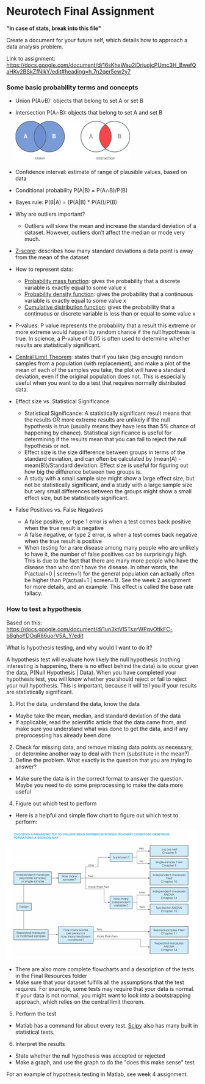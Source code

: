 # Neurotech Final Assignment
**"In case of stats, break into this file"**

Create a document for your future self, which details how to approach a data analysis problem.

Link to assignment: https://docs.google.com/document/d/16sKhxWau2iDriuojcPUmc3H_BwefQaHKv2BSkZfNlkY/edit#heading=h.7n2qer5ew2y7

### Some basic probability terms and concepts
- Union P(A∪B): objects that belong to set A or set B
- Intersection P(A∩B): objects that belong to set A and set B

  <img src="https://github.com/katie608/neurotech/blob/master/finalResources/union-intersection.png" width="300" height="auto" text-align="center" padding-left="20px"> </img>
- Confidence interval: estimate of range of plausible values, based on data
- Conditional probability P(A|B) = P(A∩B)/P(B)
- Bayes rule: P(B|A) = (P(A|B) * P(A))/P(B)
- Why are outliers important?
  *  Outliers will skew the mean and increase the standard deviation of a   dataset. However, outliers don’t affect the median or mode very much.
- [Z-score](https://www.simplypsychology.org/z-score.html): describes how many standard deviations a data point is away from the mean of the dataset
- How to represent data:
  * [Probability mass function](https://en.wikipedia.org/wiki/Probability_mass_function): gives the probability that a discrete variable is exactly equal to some value x
  * [Probability density function](https://en.wikipedia.org/wiki/Probability_density_function): gives the probability that a continuous variable is exactly equal to some value x
  * [Cumulative distribution function](https://en.wikipedia.org/wiki/Cumulative_distribution_function): gives the probability that a continuous or discrete variable is less than or equal to some value x
- P-values: P value represents the probability that a result this extreme or more extreme would happen by random chance if the null hypothesis is true. In science, a P-value of 0.05 is often used to determine whether results are statistically significant.
- [Central Limit Theorem](http://sphweb.bumc.bu.edu/otlt/MPH-Modules/BS/BS704_Probability/BS704_Probability12.html): states that if you take (big enough) random samples from a population (with replacement), and make a plot of the mean of each of the samples you take, the plot will have a standard deviation, even if the original population does not. This is especially useful when you want to do a test that requires normally distributed data.
- Effect size vs. Statistical Significance
  * Statistical Significance: A statistically significant result means that the results OR more extreme results are unlikely if the null hypothesis is true (usually means they have less than 5% chance of happening by chance). Statistical significance is useful for determining if the results mean that you can fail to reject the null hypothesis or not.
  * Effect size is the size difference between groups in terms of the standard deviation, and can often be calculated by (mean(A) - mean(B))/Standard deviation. Effect size is useful for figuring out how big the difference between two groups is.
  * A study with a small sample size might show a large effect size, but not be statistically significant, and a study with a large sample size but very small differences between the groups might show a small effect size, but be statistically significant.
- False Positives vs. False Negatives
  * A false positive, or type 1 error is when a test comes back positive when the true result is negative
  * A false negative, or type 2 error, is when a test comes back negative when the true result is positive
  * When testing for a rare disease among many people who are unlikely to have it, the number of false positives can be surprisingly high. This is due to the fact that there are many more people who have the disease than who don't have the disease. In other words, the P(actual=0 | screen=1) for the general population can actually often be higher than P(actual=1 | screen=1). See the week 2 assignment for more details, and an example. This effect is called the base rate fallacy.

### How to test a hypothesis
Based on this:
https://docs.google.com/document/d/1un3ktVI5TszrWPqvOtlkFC-b8ghoYDOqR86uorV5A_Y/edit

What is hypothesis testing, and why would I want to do it?

A hypothesis test will evaluate how likely the null hypothesis (nothing interesting is happening, there is no effect behind the data) is to occur given the data, P(Null Hypothesis | Data). When you have completed your hypothesis test, you will know whether you should reject or fail to reject your null hypothesis. This is important, because it will tell you if your results are statistically significant.

1. Plot the data, understand the data, know the data
  - Maybe take the mean, median, and standard deviation of the data
  - If applicable, read the scientific article that the data came from, and make sure you understand what was done to get the data, and if any preprocessing has already been done
2. Check for missing data, and remove missing data points as necessary, or determine another way to deal with them (substitute in the mean?)
3. Define the problem. What exactly is the question that you are trying to answer?
  - Make sure the data is in the correct format to answer the question. Maybe you need to do some preprocessing to make the data more useful
4. Figure out which test to perform
  - Here is a helpful and simple flow chart to figure out which test to perform:

  <img src="https://github.com/katie608/neurotech/blob/master/finalResources/TandZflowchart.png" width="500" height="auto" text-align="center" margin-left="20px"> </img>
  - There are also more complete flowcharts and a description of the tests in the Final Resources folder
  - Make sure that your dataset fulfills all the assumptions that the test requires. For example, some tests may require that your data is normal. If your data is not normal, you might want to look into a bootstrapping approach, which relies on the central limit theorem.
5. Perform the test
  - Matlab has a command for about every test. [Scipy](https://docs.scipy.org/doc/scipy/reference/stats.html) also has many built in statistical tests.
6. Interpret the results
  - State whether the null hypothesis was accepted or rejected
  - Make a graph, and use the graph to do the "does this make sense" test

For an example of hypothesis testing in Matlab, see week 4 assignment.
